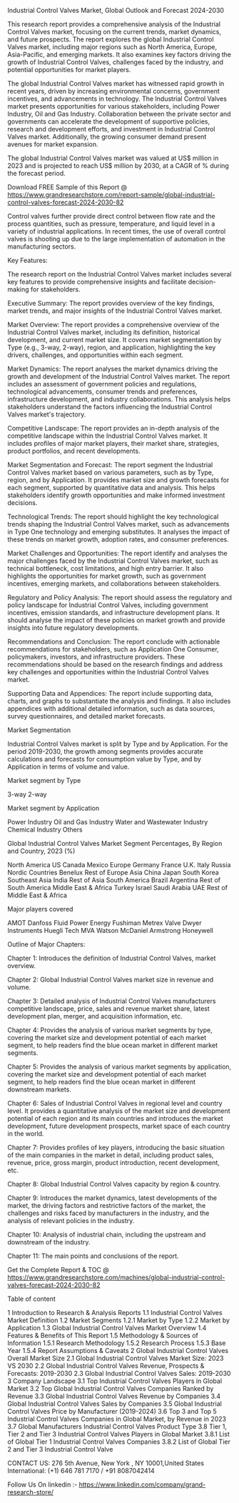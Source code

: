 Industrial Control Valves Market, Global Outlook and Forecast 2024-2030

This research report provides a comprehensive analysis of the Industrial Control Valves market, focusing on the current trends, market dynamics, and future prospects. The report explores the global Industrial Control Valves market, including major regions such as North America, Europe, Asia-Pacific, and emerging markets. It also examines key factors driving the growth of Industrial Control Valves, challenges faced by the industry, and potential opportunities for market players.

The global Industrial Control Valves market has witnessed rapid growth in recent years, driven by increasing environmental concerns, government incentives, and advancements in technology. The Industrial Control Valves market presents opportunities for various stakeholders, including Power Industry, Oil and Gas Industry. Collaboration between the private sector and governments can accelerate the development of supportive policies, research and development efforts, and investment in Industrial Control Valves market. Additionally, the growing consumer demand present avenues for market expansion.

The global Industrial Control Valves market was valued at US$ million in 2023 and is projected to reach US$ million by 2030, at a CAGR of % during the forecast period.

Download FREE Sample of this Report @ https://www.grandresearchstore.com/report-sample/global-industrial-control-valves-forecast-2024-2030-82


Control valves further provide direct control between flow rate and the process quantities, such as pressure, temperature, and liquid level in a variety of industrial applications. In recent times, the use of overall control valves is shooting up due to the large implementation of automation in the manufacturing sectors.

Key Features:

The research report on the Industrial Control Valves market includes several key features to provide comprehensive insights and facilitate decision-making for stakeholders.

Executive Summary: The report provides overview of the key findings, market trends, and major insights of the Industrial Control Valves market.

Market Overview: The report provides a comprehensive overview of the Industrial Control Valves market, including its definition, historical development, and current market size. It covers market segmentation by Type (e.g., 3-way, 2-way), region, and application, highlighting the key drivers, challenges, and opportunities within each segment.

Market Dynamics: The report analyses the market dynamics driving the growth and development of the Industrial Control Valves market. The report includes an assessment of government policies and regulations, technological advancements, consumer trends and preferences, infrastructure development, and industry collaborations. This analysis helps stakeholders understand the factors influencing the Industrial Control Valves market's trajectory.

Competitive Landscape: The report provides an in-depth analysis of the competitive landscape within the Industrial Control Valves market. It includes profiles of major market players, their market share, strategies, product portfolios, and recent developments.

Market Segmentation and Forecast: The report segment the Industrial Control Valves market based on various parameters, such as by Type, region, and by Application. It provides market size and growth forecasts for each segment, supported by quantitative data and analysis. This helps stakeholders identify growth opportunities and make informed investment decisions.

Technological Trends: The report should highlight the key technological trends shaping the Industrial Control Valves market, such as advancements in Type One technology and emerging substitutes. It analyses the impact of these trends on market growth, adoption rates, and consumer preferences.

Market Challenges and Opportunities: The report identify and analyses the major challenges faced by the Industrial Control Valves market, such as technical bottleneck, cost limitations, and high entry barrier. It also highlights the opportunities for market growth, such as government incentives, emerging markets, and collaborations between stakeholders.

Regulatory and Policy Analysis: The report should assess the regulatory and policy landscape for Industrial Control Valves, including government incentives, emission standards, and infrastructure development plans. It should analyse the impact of these policies on market growth and provide insights into future regulatory developments.

Recommendations and Conclusion: The report conclude with actionable recommendations for stakeholders, such as Application One Consumer, policymakers, investors, and infrastructure providers. These recommendations should be based on the research findings and address key challenges and opportunities within the Industrial Control Valves market.

Supporting Data and Appendices: The report include supporting data, charts, and graphs to substantiate the analysis and findings. It also includes appendices with additional detailed information, such as data sources, survey questionnaires, and detailed market forecasts.

Market Segmentation

Industrial Control Valves market is split by Type and by Application. For the period 2019-2030, the growth among segments provides accurate calculations and forecasts for consumption value by Type, and by Application in terms of volume and value.



Market segment by Type



3-way
2-way


Market segment by Application



Power Industry
Oil and Gas Industry
Water and Wastewater Industry
Chemical Industry
Others


Global Industrial Control Valves Market Segment Percentages, By Region and Country, 2023 (%)



North America
US
Canada
Mexico
Europe
Germany
France
U.K.
Italy
Russia
Nordic Countries
Benelux
Rest of Europe
Asia
China
Japan
South Korea
Southeast Asia
India
Rest of Asia
South America
Brazil
Argentina
Rest of South America
Middle East & Africa
Turkey
Israel
Saudi Arabia
UAE
Rest of Middle East & Africa


Major players covered



AMOT
Danfoss
Fluid Power Energy
Fushiman
Metrex Valve
Dwyer Instruments
Huegli Tech
MVA
Watson McDaniel
Armstrong
Honeywell


Outline of Major Chapters:

Chapter 1: Introduces the definition of Industrial Control Valves, market overview.

Chapter 2: Global Industrial Control Valves market size in revenue and volume.

Chapter 3: Detailed analysis of Industrial Control Valves manufacturers competitive landscape, price, sales and revenue market share, latest development plan, merger, and acquisition information, etc.

Chapter 4: Provides the analysis of various market segments by type, covering the market size and development potential of each market segment, to help readers find the blue ocean market in different market segments.

Chapter 5: Provides the analysis of various market segments by application, covering the market size and development potential of each market segment, to help readers find the blue ocean market in different downstream markets.

Chapter 6: Sales of Industrial Control Valves in regional level and country level. It provides a quantitative analysis of the market size and development potential of each region and its main countries and introduces the market development, future development prospects, market space of each country in the world.

Chapter 7: Provides profiles of key players, introducing the basic situation of the main companies in the market in detail, including product sales, revenue, price, gross margin, product introduction, recent development, etc.

Chapter 8: Global Industrial Control Valves capacity by region & country.

Chapter 9: Introduces the market dynamics, latest developments of the market, the driving factors and restrictive factors of the market, the challenges and risks faced by manufacturers in the industry, and the analysis of relevant policies in the industry.

Chapter 10: Analysis of industrial chain, including the upstream and downstream of the industry.

Chapter 11: The main points and conclusions of the report.

Get the Complete Report & TOC @ https://www.grandresearchstore.com/machines/global-industrial-control-valves-forecast-2024-2030-82

Table of content

1 Introduction to Research & Analysis Reports
1.1 Industrial Control Valves Market Definition
1.2 Market Segments
1.2.1 Market by Type
1.2.2 Market by Application
1.3 Global Industrial Control Valves Market Overview
1.4 Features & Benefits of This Report
1.5 Methodology & Sources of Information
1.5.1 Research Methodology
1.5.2 Research Process
1.5.3 Base Year
1.5.4 Report Assumptions & Caveats
2 Global Industrial Control Valves Overall Market Size
2.1 Global Industrial Control Valves Market Size: 2023 VS 2030
2.2 Global Industrial Control Valves Revenue, Prospects & Forecasts: 2019-2030
2.3 Global Industrial Control Valves Sales: 2019-2030
3 Company Landscape
3.1 Top Industrial Control Valves Players in Global Market
3.2 Top Global Industrial Control Valves Companies Ranked by Revenue
3.3 Global Industrial Control Valves Revenue by Companies
3.4 Global Industrial Control Valves Sales by Companies
3.5 Global Industrial Control Valves Price by Manufacturer (2019-2024)
3.6 Top 3 and Top 5 Industrial Control Valves Companies in Global Market, by Revenue in 2023
3.7 Global Manufacturers Industrial Control Valves Product Type
3.8 Tier 1, Tier 2 and Tier 3 Industrial Control Valves Players in Global Market
3.8.1 List of Global Tier 1 Industrial Control Valves Companies
3.8.2 List of Global Tier 2 and Tier 3 Industrial Control Valve

CONTACT US:
276 5th Avenue, New York , NY 10001,United States
International: (+1) 646 781 7170 / +91 8087042414

Follow Us On linkedin :- https://www.linkedin.com/company/grand-research-store/
 
